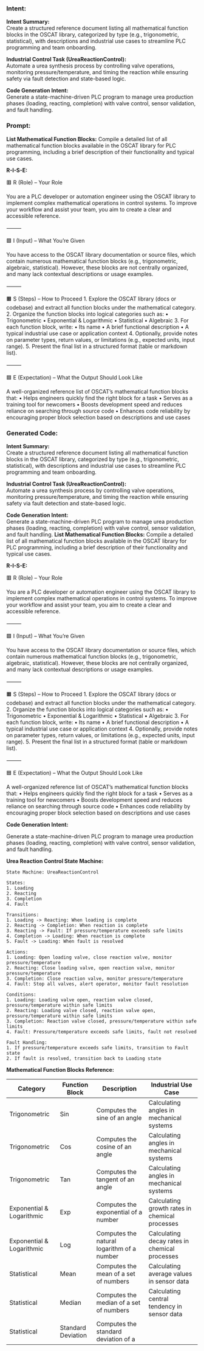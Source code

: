 ### Intent:
**Intent Summary:**  
Create a structured reference document listing all mathematical function blocks in the OSCAT library, categorized by type (e.g., trigonometric, statistical), with descriptions and industrial use cases to streamline PLC programming and team onboarding.  

**Industrial Control Task (UreaReactionControl):**  
Automate a urea synthesis process by controlling valve operations, monitoring pressure/temperature, and timing the reaction while ensuring safety via fault detection and state-based logic.  

**Code Generation Intent:**  
Generate a state-machine-driven PLC program to manage urea production phases (loading, reacting, completion) with valve control, sensor validation, and fault handling.

### Prompt:
**List Mathematical Function Blocks:**
Compile a detailed list of all mathematical function blocks available in the OSCAT library for PLC programming, including a brief description of their functionality and typical use cases.

**R-I-S-E:**

🟥 R (Role) – Your Role

You are a PLC developer or automation engineer using the OSCAT library to implement complex mathematical operations in control systems. To improve your workflow and assist your team, you aim to create a clear and accessible reference.

⸻

🟩 I (Input) – What You’re Given

You have access to the OSCAT library documentation or source files, which contain numerous mathematical function blocks (e.g., trigonometric, algebraic, statistical). However, these blocks are not centrally organized, and many lack contextual descriptions or usage examples.

⸻

🟧 S (Steps) – How to Proceed
	1.	Explore the OSCAT library (docs or codebase) and extract all function blocks under the mathematical category.
	2.	Organize the function blocks into logical categories such as:
	•	Trigonometric
	•	Exponential & Logarithmic
	•	Statistical
	•	Algebraic
	3.	For each function block, write:
	•	Its name
	•	A brief functional description
	•	A typical industrial use case or application context
	4.	Optionally, provide notes on parameter types, return values, or limitations (e.g., expected units, input range).
	5.	Present the final list in a structured format (table or markdown list).

⸻

🟦 E (Expectation) – What the Output Should Look Like

A well-organized reference list of OSCAT’s mathematical function blocks that:
	•	Helps engineers quickly find the right block for a task
	•	Serves as a training tool for newcomers
	•	Boosts development speed and reduces reliance on searching through source code
	•	Enhances code reliability by encouraging proper block selection based on descriptions and use cases

### Generated Code:
**Intent Summary:**  
Create a structured reference document listing all mathematical function blocks in the OSCAT library, categorized by type (e.g., trigonometric, statistical), with descriptions and industrial use cases to streamline PLC programming and team onboarding.  

**Industrial Control Task (UreaReactionControl):**  
Automate a urea synthesis process by controlling valve operations, monitoring pressure/temperature, and timing the reaction while ensuring safety via fault detection and state-based logic.  

**Code Generation Intent:**  
Generate a state-machine-driven PLC program to manage urea production phases (loading, reacting, completion) with valve control, sensor validation, and fault handling.
**List Mathematical Function Blocks:**
Compile a detailed list of all mathematical function blocks available in the OSCAT library for PLC programming, including a brief description of their functionality and typical use cases.

**R-I-S-E:**

🟥 R (Role) – Your Role

You are a PLC developer or automation engineer using the OSCAT library to implement complex mathematical operations in control systems. To improve your workflow and assist your team, you aim to create a clear and accessible reference.

⸻

🟩 I (Input) – What You’re Given

You have access to the OSCAT library documentation or source files, which contain numerous mathematical function blocks (e.g., trigonometric, algebraic, statistical). However, these blocks are not centrally organized, and many lack contextual descriptions or usage examples.

⸻

🟧 S (Steps) – How to Proceed
	1.	Explore the OSCAT library (docs or codebase) and extract all function blocks under the mathematical category.
	2.	Organize the function blocks into logical categories such as:
	•	Trigonometric
	•	Exponential & Logarithmic
	•	Statistical
	•	Algebraic
	3.	For each function block, write:
	•	Its name
	•	A brief functional description
	•	A typical industrial use case or application context
	4.	Optionally, provide notes on parameter types, return values, or limitations (e.g., expected units, input range).
	5.	Present the final list in a structured format (table or markdown list).

⸻

🟦 E (Expectation) – What the Output Should Look Like

A well-organized reference list of OSCAT’s mathematical function blocks that:
	•	Helps engineers quickly find the right block for a task
	•	Serves as a training tool for newcomers
	•	Boosts development speed and reduces reliance on searching through source code
	•	Enhances code reliability by encouraging proper block selection based on descriptions and use cases

**Code Generation Intent:**

Generate a state-machine-driven PLC program to manage urea production phases (loading, reacting, completion) with valve control, sensor validation, and fault handling.

**Urea Reaction Control State Machine:**

```plaintext
State Machine: UreaReactionControl

States:
1. Loading
2. Reacting
3. Completion
4. Fault

Transitions:
1. Loading -> Reacting: When loading is complete
2. Reacting -> Completion: When reaction is complete
3. Reacting -> Fault: If pressure/temperature exceeds safe limits
4. Completion -> Loading: When reaction is complete
5. Fault -> Loading: When fault is resolved

Actions:
1. Loading: Open loading valve, close reaction valve, monitor pressure/temperature
2. Reacting: Close loading valve, open reaction valve, monitor pressure/temperature
3. Completion: Close reaction valve, monitor pressure/temperature
4. Fault: Stop all valves, alert operator, monitor fault resolution

Conditions:
1. Loading: Loading valve open, reaction valve closed, pressure/temperature within safe limits
2. Reacting: Loading valve closed, reaction valve open, pressure/temperature within safe limits
3. Completion: Reaction valve closed, pressure/temperature within safe limits
4. Fault: Pressure/temperature exceeds safe limits, fault not resolved

Fault Handling:
1. If pressure/temperature exceeds safe limits, transition to Fault state
2. If fault is resolved, transition back to Loading state
```

**Mathematical Function Blocks Reference:**

| Category | Function Block | Description | Industrial Use Case |
| --- | --- | --- | --- |
| Trigonometric | Sin | Computes the sine of an angle | Calculating angles in mechanical systems |
| Trigonometric | Cos | Computes the cosine of an angle | Calculating angles in mechanical systems |
| Trigonometric | Tan | Computes the tangent of an angle | Calculating angles in mechanical systems |
| Exponential & Logarithmic | Exp | Computes the exponential of a number | Calculating growth rates in chemical processes |
| Exponential & Logarithmic | Log | Computes the natural logarithm of a number | Calculating decay rates in chemical processes |
| Statistical | Mean | Computes the mean of a set of numbers | Calculating average values in sensor data |
| Statistical | Median | Computes the median of a set of numbers | Calculating central tendency in sensor data |
| Statistical | Standard Deviation | Computes the standard deviation of a
